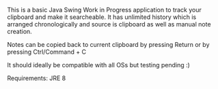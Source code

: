 This is a basic Java Swing Work in Progress application to track your clipboard and make it searcheable. 
It has unlimited history which is arranged chronologically and source is clipboard as well as manual note creation.

Notes can be copied back to current clipboard by pressing Return or by pressing Ctrl/Command + C

It should ideally be compatible with all OSs but testing pending :) 

Requirements: JRE 8

